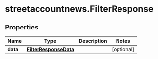 # streetaccountnews.FilterResponse

## Properties

Name | Type | Description | Notes
------------ | ------------- | ------------- | -------------
**data** | [**FilterResponseData**](FilterResponseData.md) |  | [optional] 



